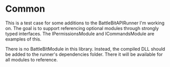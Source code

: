 # Common

This is a test case for some additions to the BattleBitAPIRunner I'm working on. The goal is to support referencing
optional modules through strongly typed interfaces. The IPermissionsModule and ICommandsModule are examples of this.

There is no BattleBitModule in this library. Instead, the compiled DLL should be added to the runner's dependencies
folder. There it will be available for all modules to reference.